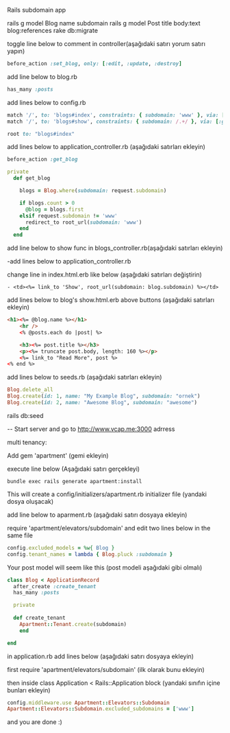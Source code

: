 Rails subdomain app

rails g model Blog name subdomain
rails g model Post title body:text blog:references
rake db:migrate

toggle line below to comment in controller(aşağıdaki satırı yorum satırı yapın)
```ruby
before_action :set_blog, only: [:edit, :update, :destroy] 
```

add line below to blog.rb
```ruby
has_many :posts
```
add lines below to config.rb 
```ruby
match '/', to: 'blogs#index', constraints: { subdomain: 'www' }, via: [:get, :post, :put, :patch, :delete]
match '/', to: 'blogs#show', constraints: { subdomain: /.+/ }, via: [:get, :post, :put, :patch, :delete]

root to: "blogs#index"
```


add lines below to application_controller.rb (aşağıdaki satırları ekleyin)
```ruby
before_action :get_blog

private
  def get_blog

    blogs = Blog.where(subdomain: request.subdomain)

    if blogs.count > 0
      @blog = blogs.first
    elsif request.subdomain != 'www'
      redirect_to root_url(subdomain: 'www')
    end
  end
```
add line below to show func in blogs_controller.rb(aşağıdaki satırları ekleyin)

 -add lines below to application_controller.rb

change line in index.html.erb like below (aşağıdaki satırları değiştirin)
```
- <td><%= link_to 'Show', root_url(subdomain: blog.subdomain) %></td>
```
add lines below to blog's show.html.erb above buttons (aşağıdaki satırları ekleyin)
```html
<h1><%= @blog.name %></h1>
	<hr />
	<% @posts.each do |post| %>

	<h3><%= post.title %></h3>
	<p><%= truncate post.body, length: 160 %></p>
	<%= link_to "Read More", post %>
<% end %>
```

add lines below to seeds.rb (aşağıdaki satırları ekleyin)
```ruby
Blog.delete_all
Blog.create(id: 1, name: "My Example Blog", subdomain: "ornek")
Blog.create(id: 2, name: "Awesome Blog", subdomain: "awesome")

```


rails db:seed

-- Start server and go to http://www.vcap.me:3000 adrress


multi tenancy:

Add gem 'apartment' (gemi ekleyin)

execute line below (Aşağıdaki satırı gerçekleyi)
```
bundle exec rails generate apartment:install
```

This will create a config/initializers/apartment.rb initializer file (yandaki dosya oluşacak)

add line below to aparment.rb (aşağıdaki satırı dosyaya ekleyin)

require 'apartment/elevators/subdomain' and edit two lines below in the same file
```ruby
config.excluded_models = %w{ Blog }
config.tenant_names = lambda { Blog.pluck :subdomain }
```

Your post model will seem like this (post modeli aşağıdaki gibi olmalı)
```ruby
class Blog < ApplicationRecord
  after_create :create_tenant
  has_many :posts

  private
  
  def create_tenant
    Apartment::Tenant.create(subdomain)
    end

end
```

in application.rb add lines below (aşağıdaki satırı dosyaya ekleyin)

first require 'apartment/elevators/subdomain' (ilk olarak bunu ekleyin)

then inside class Application < Rails::Application block (yandaki sınıfın içine bunları ekleyin)
```ruby
config.middleware.use Apartment::Elevators::Subdomain
Apartment::Elevators::Subdomain.excluded_subdomains = ['www']
```
and you are done :)

